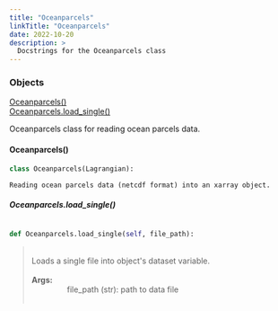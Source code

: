 ```yaml
---
title: "Oceanparcels"
linkTitle: "Oceanparcels"
date: 2022-10-20
description: >
  Docstrings for the Oceanparcels class
---
```

### Objects

[Oceanparcels()](#oceanparcels)<br />
[Oceanparcels.load_single()](#oceanparcelsload_single)<br />

Oceanparcels class for reading ocean parcels data.
#### Oceanparcels()
```python
class Oceanparcels(Lagrangian):
```

```
Reading ocean parcels data (netcdf format) into an xarray object.
```

##### Oceanparcels.load_single()
```python

def Oceanparcels.load_single(self, file_path):
```
> <br />
> Loads a single file into object's dataset variable.<br />
> <br />
> <b>Args:</b><br />
> &nbsp;&nbsp;&nbsp;&nbsp;&nbsp;&nbsp;&nbsp;&nbsp;&nbsp;&nbsp;&nbsp;&nbsp;&nbsp;&nbsp;&nbsp;  file_path (str): path to data file<br />
> <br />